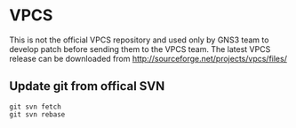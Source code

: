 # VPCS
This is not the official VPCS repository and used only by GNS3 team to develop patch before sending them
to the VPCS team.
The latest VPCS release can be downloaded from http://sourceforge.net/projects/vpcs/files/

## Update git from offical SVN

    git svn fetch
    git svn rebase
